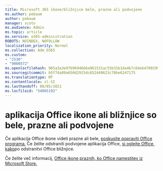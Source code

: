 ```yaml
---
title: Microsoft 365 ikone/bližnjice bele, prazne ali podvojene
ms.author: pebaum
author: pebaum
manager: scotv
ms.audience: Admin
ms.topic: article
ms.service: o365-administration
ROBOTS: NOINDEX, NOFOLLOW
localization_priority: Normal
ms.collection: Adm_O365
ms.custom:
- "2530"
- "9000572"
ms.openlocfilehash: 965a3a3e9769694666a961531ac55b31b1da4b7c64eb4700199df8cbcf2152d7
ms.sourcegitcommit: b5f7da89a650d2915dc652449623c78be6247175
ms.translationtype: MT
ms.contentlocale: sl-SI
ms.lasthandoff: 08/05/2021
ms.locfileid: "54065192"
---
```

# <a name="office-app-icons-or-shortcuts-are-white-blank-or-duplicate"></a>aplikacija Office ikone ali bližnjice so bele, prazne ali podvojene

Če aplikacija Office ikone videti prazne ali bele, [poskusite popraviti Office programa.](https://support.office.com/article/repair-an-office-application-7821d4b6-7c1d-4205-aa0e-a6b40c5bb88b) Če želite odstraniti podvojene aplikacija Office, [si oglejte Office, kako](https://support.office.com/article/office-shortcuts-remain-after-office-uninstall-cc04b8e2-6e91-4c10-94af-9359e595d565)po odstranitvi Office bližnjice.

Če želite več informacij, [Office ikone praznih, ko Office namestitev iz Microsoft Store.](https://support.office.com/article/office-icons-are-blank-after-installing-office-from-the-microsoft-store-7cdaebde-93d5-4873-b767-d9ddc0474d59)